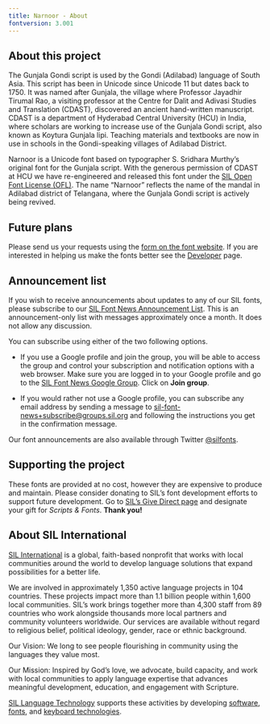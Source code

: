 ```yaml
---
title: Narnoor - About
fontversion: 3.001
---
```


## About this project

The Gunjala Gondi script is used by the Gondi (Adilabad) language of South Asia. This script has been in Unicode since Unicode 11 but dates back to 1750. It was named after Gunjala, the village where Professor Jayadhir Tirumal Rao, a visiting professor at the Centre for Dalit and Adivasi Studies and Translation (CDAST), discovered an ancient hand-written manuscript. CDAST is a department of Hyderabad Central University (HCU) in India, where scholars are working to increase use of the Gunjala Gondi script, also known as Koytura Gunjala lipi. Teaching materials and textbooks are now in use in schools in the Gondi-speaking villages of Adilabad District.

Narnoor is a Unicode font based on typographer S. Sridhara Murthy’s original font for the Gunjala script. With the generous permission of CDAST at HCU we have re-engineered and released this font under the [SIL Open Font License (OFL)](https://openfontlicense.org). The name “Narnoor” reflects the name of the mandal in Adilabad district of Telangana, where the Gunjala Gondi script is actively being revived.

## Future plans

Please send us your requests using the [form on the font website](https://software.sil.org/narnoor/#contact). If you are interested in helping us make the fonts better see the [Developer](developer.md) page.

## Announcement list

If you wish to receive announcements about updates to any of our SIL fonts, please subscribe to our [SIL Font News Announcement List](https://groups.google.com/a/groups.sil.org/forum/#!forum/sil-font-news). This is an announcement-only list with messages approximately once a month. It does not allow any discussion.

You can subscribe using either of the two following options.

- If you use a Google profile and join the group, you will be able to access the group and control your subscription and notification options with a web browser. Make sure you are logged in to your Google profile and go to the [SIL Font News Google Group](https://groups.google.com/a/groups.sil.org/forum/#!forum/sil-font-news). Click on **Join group**.

- If you would rather not use a Google profile, you can subscribe any email address by sending a message to [sil-font-news+subscribe@groups.sil.org](mailto:sil-font-news+subscribe@groups.sil.org) and following the instructions you get in the confirmation message.

Our font announcements are also available through Twitter [\@silfonts](http://twitter.com/silfonts).

## Supporting the project

These fonts are provided at no cost, however they are expensive to produce and maintain. Please consider donating to SIL’s font development efforts to support future development. Go to [SIL’s Give Direct page](https://donate.givedirect.org/?cid=13536&n=206909) and designate your gift for _Scripts & Fonts_. **Thank you!**

## About SIL International

[SIL International](https://www.sil.org/) is a global, faith-based nonprofit that works with local communities around the world to develop language solutions that expand possibilities for a better life.

We are involved in approximately 1,350 active language projects in 104 countries. These projects impact more than 1.1 billion people within 1,600 local communities. SIL’s work brings together more than 4,300 staff from 89 countries who work alongside thousands more local partners and community volunteers worldwide. Our services are available without regard to religious belief, political ideology, gender, race or ethnic background.

Our Vision: We long to see people flourishing in community using the languages they value most.

Our Mission: Inspired by God’s love, we advocate, build capacity, and work with local communities to apply language expertise that advances meaningful development, education, and engagement with Scripture.

[SIL Language Technology](https://software.sil.org/) supports these activities by developing [software](https://software.sil.org/products/), [fonts](https://software.sil.org/fonts/), and [keyboard technologies](https://keyman.com/).

